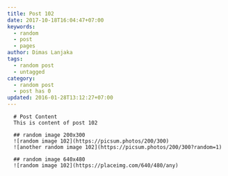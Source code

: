 ```yaml
---
title: Post 102
date: 2017-10-18T16:04:47+07:00
keywords:
  - random
  - post
  - pages
author: Dimas Lanjaka
tags:
  - random post
  - untagged
category:
  - random post
  - post has 0
updated: 2016-01-28T13:12:27+07:00
---
```


      # Post Content
      This is content of post 102

      ## random image 200x300
      ![random image 102](https://picsum.photos/200/300)
      ![another random image 102](https://picsum.photos/200/300?random=1)

      ## random image 640x480
      ![random image 102](https://placeimg.com/640/480/any)
      
